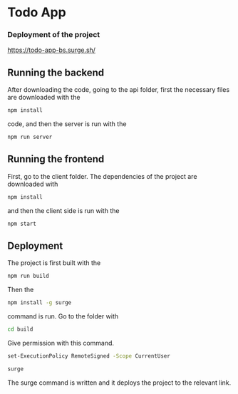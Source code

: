 # Todo App

### Deployment of the project
https://todo-app-bs.surge.sh/
## Running the backend
After downloading the code, going to the api folder, first the necessary files are downloaded with the 
```bash
npm install
```
code, and then the server is run with the 
```bash
npm run server
```
## Running the frontend
First, go to the client folder. The dependencies of the project are downloaded with 
```bash
npm install
```
and then the client side is run with the 
```bash
npm start
```
## Deployment
The project is first built with the 
```bash
npm run build
```
Then the 
```bash
npm install -g surge
```
command is run.
Go to the folder with 
```bash
cd build
```
Give permission with this command. 
```bash
set-ExecutionPolicy RemoteSigned -Scope CurrentUser
```

```bash
surge
```
The surge command is written and it deploys the project to the relevant link.
